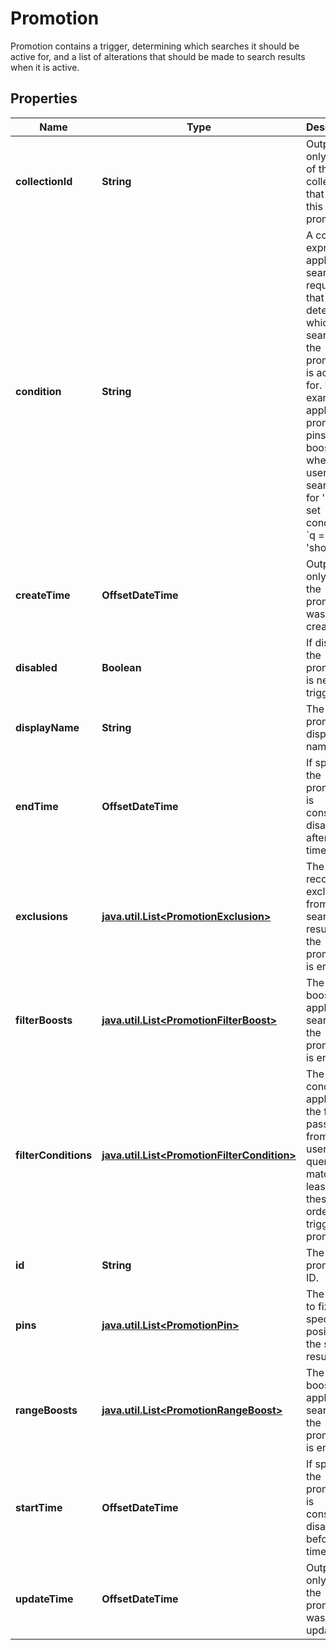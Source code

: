 

# Promotion

Promotion contains a trigger, determining which searches it should be active for, and a list of alterations that should be made to search results when it is active.

## Properties

Name | Type | Description | Notes
------------ | ------------- | ------------- | -------------
**collectionId** | **String** | Output only. The ID of the collection that owns this promotion. |  [optional] [readonly]
**condition** | **String** | A condition expression applied to a search request that determines which searches the promotion is active for.  For example, to apply the promotion&#39;s pins and boosts whenever a user searches for &#39;shoes&#39; set condition to &#x60;q &#x3D; &#39;shoes&#39;&#x60;. | 
**createTime** | **OffsetDateTime** | Output only. Time the promotion was created. |  [optional] [readonly]
**disabled** | **Boolean** | If disabled, the promotion is never triggered. |  [optional]
**displayName** | **String** | The promotion&#39;s display name. | 
**endTime** | **OffsetDateTime** | If specified, the promotion is considered disabled after this time. |  [optional]
**exclusions** | [**java.util.List&lt;PromotionExclusion&gt;**](PromotionExclusion.md) | The records to exclude from search results, if the promotion is enabled. |  [optional]
**filterBoosts** | [**java.util.List&lt;PromotionFilterBoost&gt;**](PromotionFilterBoost.md) | The filter boosts to apply to searches, if the promotion is enabled. |  [optional]
**filterConditions** | [**java.util.List&lt;PromotionFilterCondition&gt;**](PromotionFilterCondition.md) | The conditions applied to the filters passed from the user. A query must match at least one of these in order to trigger the promotion. |  [optional]
**id** | **String** | The promotion&#39;s ID. |  [optional]
**pins** | [**java.util.List&lt;PromotionPin&gt;**](PromotionPin.md) | The items to fix to specific positions in the search results. |  [optional]
**rangeBoosts** | [**java.util.List&lt;PromotionRangeBoost&gt;**](PromotionRangeBoost.md) | The range boosts to apply to searches, if the promotion is enabled. |  [optional]
**startTime** | **OffsetDateTime** | If specified, the promotion is considered disabled before this time. |  [optional]
**updateTime** | **OffsetDateTime** | Output only. Time the promotion was last updated. |  [optional] [readonly]



